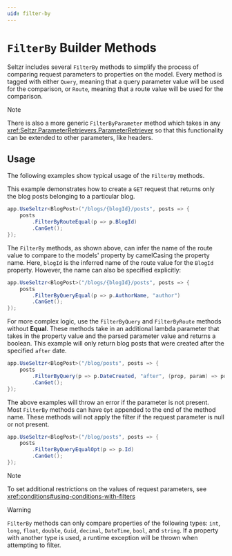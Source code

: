 ```yaml
---
uid: filter-by
---
```


# `FilterBy` Builder Methods
Seltzr includes several `FilterBy` methods to simplify the process of comparing request parameters to properties on the model. Every method is tagged with either `Query`, meaning that a query parameter value will be used for the comparison, or `Route`, meaning that a route value will be used for the comparison.

> [!NOTE]
> There is also a more generic `FilterByParameter` method which takes in any <xref:Seltzr.ParameterRetrievers.ParameterRetriever> so that this functionality can be extended to other parameters, like headers.

## Usage
The following examples show typical usage of the `FilterBy` methods.

This example demonstrates how to create a `GET` request that returns only the blog posts belonging to a particular blog.
```csharp
app.UseSeltzr<BlogPost>("/blogs/{blogId}/posts", posts => {
	posts
		.FilterByRouteEqual(p => p.BlogId)
		.CanGet();
});
```

The `FilterBy` methods, as shown above, can infer the name of the route value to compare to the models' property by camelCasing the property name. Here, `blogId` is the inferred name of the route value for the `BlogId` property. However, the name can also be specified explicitly:

```csharp
app.UseSeltzr<BlogPost>("/blogs/{blogId}/posts", posts => {
	posts
		.FilterByQueryEqual(p => p.AuthorName, "author")
		.CanGet();
});
```

For more complex logic, use the `FilterByQuery` and `FilterByRoute` methods without **Equal**. These methods take in an additional lambda parameter that takes in the property value and the parsed parameter value and returns a boolean. This example will only return blog posts that were created after the specified `after` date.
```csharp
app.UseSeltzr<BlogPost>("/blog/posts", posts => {
	posts
		.FilterByQuery(p => p.DateCreated, "after", (prop, param) => prop >= param)
		.CanGet();
});
```

The above examples will throw an error if the parameter is not present. Most `FilterBy` methods can have `Opt` appended to the end of the method name. These methods will not apply the filter if the request parameter is null or not present.
```csharp
app.UseSeltzr<BlogPost>("/blog/posts", posts => {
	posts
		.FilterByQueryEqualOpt(p => p.Id)
		.CanGet();
});
```

> [!NOTE]
> To set additional restrictions on the values of request parameters, see <xref:conditions#using-conditions-with-filters>

> [!WARNING]
> `FilterBy` methods can only compare properties of the following types: `int`, `long`, `float`, `double`, `Guid`, `decimal`, `DateTime`, `bool`, and `string`. If a property with another type is used, a runtime exception will be thrown when attempting to filter.